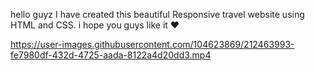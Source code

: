 hello guyz I have created this beautiful Responsive travel website using HTML and CSS. i hope you guys like it ❤️

https://user-images.githubusercontent.com/104623869/212463993-fe7980df-432d-4725-aada-8122a4d20dd3.mp4

